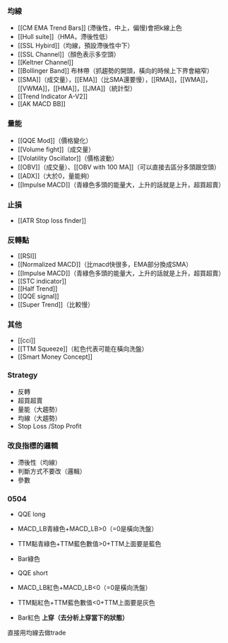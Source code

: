 
### 均線
- [[CM EMA Trend Bars]] (滯後性，中上，偏慢)會把k線上色
- [[Hull suite]]（HMA，滯後性低）
- [[SSL Hybird]]（均線，預設滯後性中下）
- [[SSL Channel]]（顏色表示多空頭）
- [[Keltner Channel]]
- [[Bollinger Band]] 布林帶（抓趨勢的開頭，橫向的時候上下界會縮窄）
- [[SMA]]（成交量），[[EMA]]（比SMA還要慢），[[RMA]]，[[WMA]]，[[VWMA]]，[[HMA]]，[[JMA]]（統計型）
- [[Trend Indicator A-V2]]
- [[AK MACD BB]]

### 量能
- [[QQE Mod]]（價格變化）
- [[Volume fight]]（成交量）
- [[Volatility Oscillator]]（價格波動）
- [[OBV]]（成交量）、[[OBV with 100 MA]]（可以直接去區分多頭跟空頭）
- [[ADX]]（大於0，量能夠）
- [[Impulse MACD]]（青綠色多頭的能量大，上升的話就是上升，超買超賣）

### 止損
- [[ATR Stop loss finder]]

### 反轉點
- [[RSI]]
- [[Normalized MACD]]（比macd快很多，EMA部分換成SMA）
- [[Impulse MACD]]（青綠色多頭的能量大，上升的話就是上升，超買超賣）
- [[STC indicator]]
- [[Half Trend]]
- [[QQE signal]]
- [[Super Trend]]（比較慢）

### 其他
- [[cci]]
- [[TTM Squeeze]]（紅色代表可能在橫向洗盤）
- [[Smart Money Concept]]

### Strategy
- 反轉
- 超買超賣
- 量能（大趨勢）
- 均線（大趨勢）
- Stop Loss /Stop Profit

### 改良指標的邏輯
- 滯後性（均線）
- 判斷方式不要改（邏輯）
- 參數

### 0504
- QQE long
- MACD_LB青綠色+MACD_LB>0（=0是橫向洗盤）
- TTM點青綠色+TTM藍色數值>0+TTM上面要是藍色
- Bar綠色

- QQE short
- MACD_LB紅色+MACD_LB<0（=0是橫向洗盤）
- TTM點紅色+TTM藍色數值<0+TTM上面要是灰色
- Bar紅色
**上穿（去分析上穿當下的狀態）**

直接用均線去做trade
